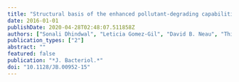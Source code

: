 ```yaml
---
title: "Structural basis of the enhanced pollutant-degrading capabilities of an engineered biphenyl dioxygenase"
date: 2016-01-01
publishDate: 2020-04-28T02:48:07.511858Z
authors: ["Sonali Dhindwal", "Leticia Gomez-Gil", "David B. Neau", "Thi Thanh My Pham", "Michel Sylvestre", "Lindsay D. Eltis", "Jeffrey T. Bolin", "Pravindra Kumar"]
publication_types: ["2"]
abstract: ""
featured: false
publication: "*J. Bacteriol.*"
doi: "10.1128/JB.00952-15"
---
```


